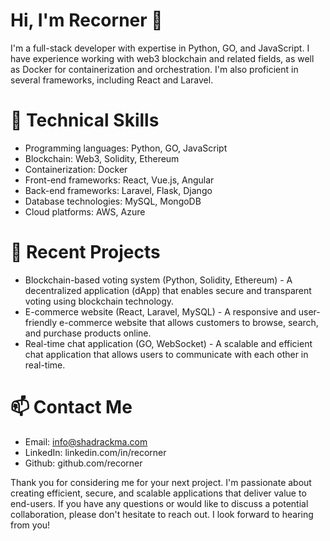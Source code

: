 # Hi, I'm Recorner 👋
I'm a full-stack developer with expertise in Python, GO, and JavaScript. I have experience working with web3 blockchain and related fields, as well as Docker for containerization and orchestration. I'm also proficient in several frameworks, including React and Laravel.

# 🔧 Technical Skills
- Programming languages: Python, GO, JavaScript
- Blockchain: Web3, Solidity, Ethereum
- Containerization: Docker
- Front-end frameworks: React, Vue.js, Angular
- Back-end frameworks: Laravel, Flask, Django
- Database technologies: MySQL, MongoDB
- Cloud platforms: AWS, Azure
# 🚀 Recent Projects
- Blockchain-based voting system (Python, Solidity, Ethereum) - A decentralized application (dApp) that enables secure and transparent voting using blockchain technology.
- E-commerce website (React, Laravel, MySQL) - A responsive and user-friendly e-commerce website that allows customers to browse, search, and purchase products online.
- Real-time chat application (GO, WebSocket) - A scalable and efficient chat application that allows users to communicate with each other in real-time.
# 📫 Contact Me
- Email: info@shadrackma.com
- LinkedIn: linkedin.com/in/recorner
- Github: github.com/recorner


Thank you for considering me for your next project. I'm passionate about creating efficient, secure, and scalable applications that deliver value to end-users. If you have any questions or would like to discuss a potential collaboration, please don't hesitate to reach out. I look forward to hearing from you!
